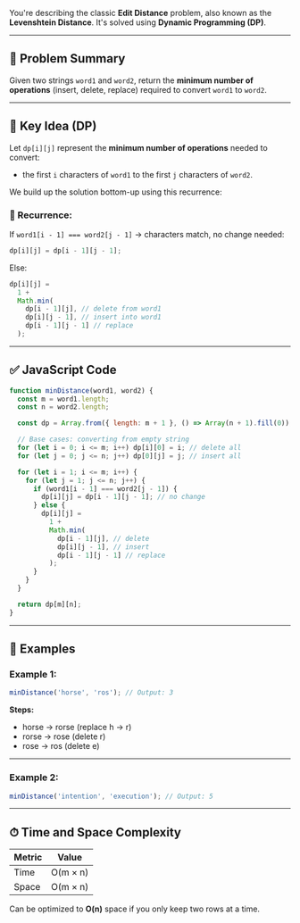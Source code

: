 You're describing the classic **Edit Distance** problem, also known as the **Levenshtein Distance**. It's solved using **Dynamic Programming (DP)**.

---

## 🎯 Problem Summary

Given two strings `word1` and `word2`, return the **minimum number of operations** (insert, delete, replace) required to convert `word1` to `word2`.

---

## 🧠 Key Idea (DP)

Let `dp[i][j]` represent the **minimum number of operations** needed to convert:

- the first `i` characters of `word1` to the first `j` characters of `word2`.

We build up the solution bottom-up using this recurrence:

### 🧾 Recurrence:

If `word1[i - 1] === word2[j - 1]`
→ characters match, no change needed:

```js
dp[i][j] = dp[i - 1][j - 1];
```

Else:

```js
dp[i][j] =
  1 +
  Math.min(
    dp[i - 1][j], // delete from word1
    dp[i][j - 1], // insert into word1
    dp[i - 1][j - 1] // replace
  );
```

---

## ✅ JavaScript Code

```javascript
function minDistance(word1, word2) {
  const m = word1.length;
  const n = word2.length;

  const dp = Array.from({ length: m + 1 }, () => Array(n + 1).fill(0));

  // Base cases: converting from empty string
  for (let i = 0; i <= m; i++) dp[i][0] = i; // delete all
  for (let j = 0; j <= n; j++) dp[0][j] = j; // insert all

  for (let i = 1; i <= m; i++) {
    for (let j = 1; j <= n; j++) {
      if (word1[i - 1] === word2[j - 1]) {
        dp[i][j] = dp[i - 1][j - 1]; // no change
      } else {
        dp[i][j] =
          1 +
          Math.min(
            dp[i - 1][j], // delete
            dp[i][j - 1], // insert
            dp[i - 1][j - 1] // replace
          );
      }
    }
  }

  return dp[m][n];
}
```

---

## 🧪 Examples

### Example 1:

```js
minDistance('horse', 'ros'); // Output: 3
```

**Steps:**

- horse → rorse (replace h → r)
- rorse → rose (delete r)
- rose → ros (delete e)

---

### Example 2:

```js
minDistance('intention', 'execution'); // Output: 5
```

---

## ⏱ Time and Space Complexity

| Metric | Value    |
| ------ | -------- |
| Time   | O(m × n) |
| Space  | O(m × n) |

Can be optimized to **O(n)** space if you only keep two rows at a time.
